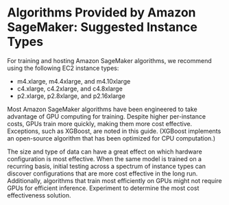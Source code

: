 # Algorithms Provided by Amazon SageMaker: Suggested Instance Types<a name="cmn-info-instance-types"></a>

For training and hosting Amazon SageMaker algorithms, we recommend using the following EC2 instance types:
+  m4\.xlarge, m4\.4xlarge, and m4\.10xlarge
+  c4\.xlarge, c4\.2xlarge, and c4\.8xlarge 
+  p2\.xlarge, p2\.8xlarge, and p2\.16xlarge 

Most Amazon SageMaker algorithms have been engineered to take advantage of GPU computing for training\. Despite higher per\-instance costs, GPUs train more quickly, making them more cost effective\. Exceptions, such as XGBoost, are noted in this guide\. \(XGBoost implements an open\-source algorithm that has been optimized for CPU computation\.\)

The size and type of data can have a great effect on which hardware configuration is most effective\. When the same model is trained on a recurring basis, initial testing across a spectrum of instance types can discover configurations that are more cost effective in the long run\. Additionally, algorithms that train most efficiently on GPUs might not require GPUs for efficient inference\. Experiment to determine the most cost effectiveness solution\.